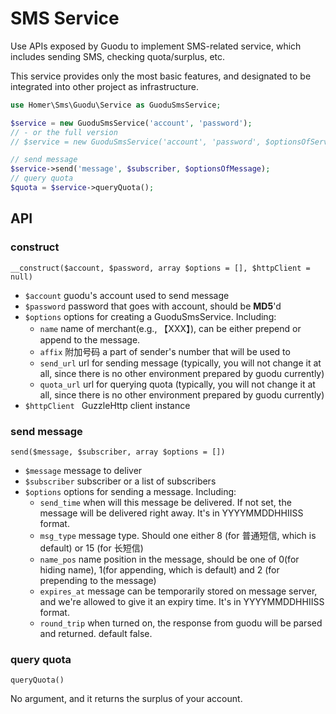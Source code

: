 # SMS Service
Use APIs exposed by Guodu to implement SMS-related service, which includes sending SMS, checking quota/surplus, etc.

This service provides only the most basic features, and designated to be integrated into other project as infrastructure. 

```php
use Homer\Sms\Guodu\Service as GuoduSmsService;

$service = new GuoduSmsService('account', 'password');
// - or the full version
// $service = new GuoduSmsService('account', 'password', $optionsOfService, $instanceOfClient);

// send message
$service->send('message', $subscriber, $optionsOfMessage);
// query quota
$quota = $service->queryQuota();
```

## API
### construct
``__construct($account, $password, array $options = [], $httpClient = null)``

* ``$account``  guodu's account used to send message
* ``$password`` password that goes with account, should be **MD5**'d
* ``$options``  options for creating a GuoduSmsService. Including:
	* ``name`` name of merchant(e.g., 【XXX】), can be either prepend or append to the message. 
	* ``affix`` 附加号码 a part of sender's number that will be used to
	* ``send_url``  url for sending message (typically, you will not change it at all, since there is no other environment prepared by guodu currently)
	* ``quota_url``  url for querying quota (typically, you will not change it at all, since there is no other environment prepared by guodu currently)
* ``$httpClient `` GuzzleHttp client instance

### send message
``send($message, $subscriber, array $options = [])``

* ``$message`` message to deliver
* ``$subscriber`` subscriber or a list of subscribers
* ``$options``  options for sending a message. Including:
	* ``send_time``  when will this message be delivered. If not set, the message will be delivered right away. It's in YYYYMMDDHHIISS format.
	* ``msg_type``   message type. Should one either 8 (for 普通短信, which is default) or 15 (for 长短信)
	* ``name_pos``  name position in the message, should be one of 0(for hiding name), 1(for appending, which is default) and 2 (for prepending to the message)
	* ``expires_at`` message can be temporarily stored on message server, and we're allowed to give it an expiry time. It's in YYYYMMDDHHIISS format.
    * ``round_trip`` when turned on, the response from guodu will be parsed and returned. default false.

### query quota
``queryQuota()``

No argument, and it returns the surplus of your account.